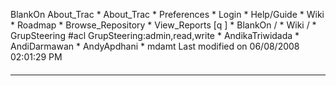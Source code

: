   BlankOn
 About_Trac
    * About_Trac
    * Preferences
    * Login
    * Help/Guide
    * Wiki
    * Roadmap
    * Browse_Repository
    * View_Reports
[q                 ]
    * BlankOn  /
    * Wiki  /
    * GrupSteering
#acl GrupSteering:admin,read,write
    * AndikaTriwidada
    * AndiDarmawan
    * AndyApdhani
    * mdamt
Last modified on 06/08/2008 02:01:29 PM
#### 
    
 
 
 
 
 
---
 
